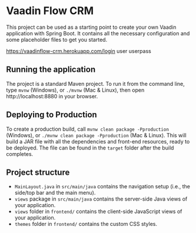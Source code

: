 # Vaadin Flow CRM 

This project can be used as a starting point to create your own Vaadin application with Spring Boot.
It contains all the necessary configuration and some placeholder files to get you started.

https://vaadinflow-crm.herokuapp.com/login
user
userpass

## Running the application

The project is a standard Maven project. To run it from the command line,
type `mvnw` (Windows), or `./mvnw` (Mac & Linux), then open
http://localhost:8880 in your browser.

## Deploying to Production

To create a production build, call `mvnw clean package -Pproduction` (Windows),
or `./mvnw clean package -Pproduction` (Mac & Linux).
This will build a JAR file with all the dependencies and front-end resources,
ready to be deployed. The file can be found in the `target` folder after the build completes.

## Project structure

- `MainLayout.java` in `src/main/java` contains the navigation setup (i.e., the
  side/top bar and the main menu).
- `views` package in `src/main/java` contains the server-side Java views of your application.
- `views` folder in `frontend/` contains the client-side JavaScript views of your application.
- `themes` folder in `frontend/` contains the custom CSS styles.
